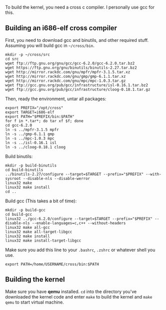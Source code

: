 To build the kernel, you need a cross c compiler. I personally use gcc for this.

## Building an i686-elf cross compiler

First, you need to download gcc and binutils, and other required stuff. Assuming you will build gcc in `~/cross/bin`.

    mkdir -p ~/cross/src
    cd src
    wget ftp://ftp.gnu.org/gnu/gcc/gcc-6.2.0/gcc-6.2.0.tar.bz2
    wget https://ftp.gnu.org/gnu/binutils/binutils-2.27.tar.bz2
    wget http://mirror.rackdc.com/gnu/mpfr/mpfr-3.1.5.tar.xz
    wget http://mirror.rackdc.com/gnu/gmp/gmp-6.1.1.tar.xz
    wget http://mirror.rackdc.com/gnu/mpc/mpc-1.0.3.tar.gz
    wget ftp://gcc.gnu.org/pub/gcc/infrastructure/isl-0.16.1.tar.bz2
    wget ftp://gcc.gnu.org/pub/gcc/infrastructure/cloog-0.18.1.tar.gz

Then, ready the environment, untar all packages:

    export PREFIX="/opt/cross"
    export TARGET=i686-elf
    export PATH="$PREFIX/bin:$PATH"
    for f in *.tar*; do tar xf $f; done
    cd gcc-6.2.0
    ln -s ../mpfr-3.1.5 mpfr
    ln -s ../gmp-6.1.1 gmp
    ln -s ../mpc-1.0.3 mpc
    ln -s ../isl-0.16.1 isl
    ln -s ../cloog-0.18.1 cloog

Build binutils:

    mkdir -p build-binutils
    cd build-binutils
    ../binutils-2.27/configure --target=$TARGET --prefix="$PREFIX" --with-sysroot --disable-nls --disable-werror
    linux32 make
    linux32 make install
    cd ..

Build gcc (This takes a bit of time):

    mkdir -p build-gcc
    cd build-gcc
    linux32 ../gcc-6.2.0/configure --target=$TARGET --prefix="$PREFIX" --disable-nls --enable-languages=c,c++ --without-headers
    linux32 make all-gcc
    linux32 make all-target-libgcc
    linux32 make install
    linux32 make install-target-libgcc

Make sure you add this line to your `.bashrc`, `.zshrc` or whatever shell you use.

    export PATH=/home/USERNAME/cross/bin:$PATH

## Building the kernel

Make sure you have **qemu** installed. `cd` into the directory you've downloaded the kernel code and enter `make` to build the kernel and `make qemu` to start virtual machine.
